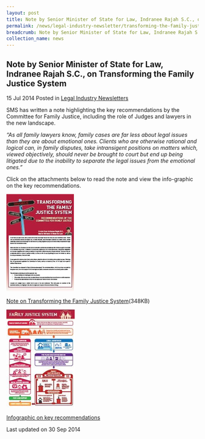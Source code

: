 ```yaml
---
layout: post
title: Note by Senior Minister of State for Law, Indranee Rajah S.C., on Transforming the Family Justice System
permalink: /news/legal-industry-newsletter/transforming-the-family-justice-system/
breadcrumb: Note by Senior Minister of State for Law, Indranee Rajah S.C., on Transforming the Family Justice System
collection_name: news
---
```


<style>
  .image {width: 200px;}
  .image img {max-width: 100%;}
</style>

Note by Senior Minister of State for Law, Indranee Rajah S.C., on Transforming the Family Justice System
---

15 Jul 2014 Posted in [Legal Industry Newsletters](/news/legal-industry-newsletters/)

SMS has written a note highlighting the key recommendations by the Committee for Family Justice, including the role of Judges and lawyers in the new landscape.

<i>“As all family lawyers know, family cases are far less about legal issues than they are about emotional ones. Clients who are otherwise rational and logical can, in family disputes, take intransigent positions on matters which, viewed objectively, should never be brought to court but end up being litigated due to the inability to separate the legal issues from the emotional ones.”</i>

Click on the attachments below to read the note and view the info-graphic on the key recommendations.

<div class="image">
  <a href="/files/TransformingFamilyJustice2014.pdf/"><img src="/images/1412071115142.jpg/"></a>
</div>

<a href="/files/TransformingFamilyJustice2014.pdf/">Note on Transforming the Family Justice System</a>(348KB)

<div class="image">
  <a href="/files/2Family%20Justice%20infographic.jpg/"><img src="/images/2412061289480.jpg/"></a>
</div>

<a href="/images/2Family%20Justice%20infographic.jpg/">Infographic on key recommendations</a>

<p class="right-side-updated">Last updated on 30 Sep 2014</p>
